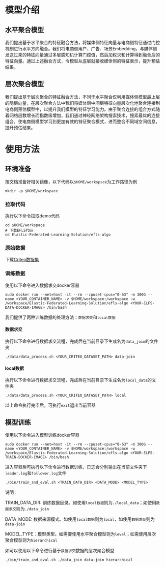 # 模型介绍

## 水平聚合模型
我们提出基于水平聚合的特征融合方法，将媒体侧特征向量与电商侧特征通过门控机制进行水平方向融合。我们将电商侧用户、广告、场景Embedding，与媒体侧发送过来的特征向量通过多层感知机计算门控值，然后加权求和计算得到融合后的特征向量。通过上述融合方式，令模型从底层就接收媒体侧的特征表示，提升预估结果。

## 层次聚合模型
我们提出基于层次聚合的特征融合方法，不同于水平聚合仅利用媒体侧模型最上层的隐层向量，在层次聚合方法中我们将媒体侧中间层特征向量层次化地聚合连接到电商侧预估模型中，以提升我们模型的特征学习能力。由于聚合连接的组合方式随着网络层数增长而指数级增加，我们通过神经网络架构搜索技术，搜索最优的连接组合，使电商侧模型学习到更加有效的特征聚合模式，进而整合不同域空间信息，提升预估结果。

# 使用方法

## 环境准备

按文档准备好相关镜像，以下代码以`$HOME/workspace`为工作路径为例
```
mkdir -p $HOME/workspace
```

### 拉取代码

执行以下命令拉取demo代码
```
cd $HOME/workspace
# 下载EFLS代码
cd Elastic-Federated-Learning-Solution/efls-algo
```

### 原始数据

下载[Criteo数据集](https://www.kaggle.com/mrkmakr/criteo-dataset)

### 训练数据

使用以下命令进入数据求交docker容器
```
sudo docker run --net=host -it --rm --cpuset-cpus="0-63" -m 300G --name <YOUR_CONTAINER_NAME> -v $HOME/workspace:/workspace -w /workspace/Elastic-Federated-Learning-Solution/efls-algo <YOUR-ELFS-DATA-DOCKER-IMAGE> /bin/bash
```

我们提供了两种训练数据的处理方法：`数据求交`和`local数据`

#### 数据求交

执行以下命令进行数据求交流程，完成后在当前目录下生成名为`data_join`的文件夹
```
./data/data_process.sh <YOUR_CRITEO_DATASET_PATH> data-join
```

#### local数据

执行以下命令进行数据求交流程，完成后在当前目录下生成名为`local_data`的文件夹
```
./data/data_process.sh <YOUR_CRITEO_DATASET_PATH> local
```

以上命令执行完毕后，可执行`exit`退出当前容器

## 模型训练

使用以下命令进入模型训练docker容器
```
sudo docker run --net=host -it --rm --cpuset-cpus="0-63" -m 300G --name <YOUR_CONTAINER_NAME> -v $HOME/workspace:/workspace -w /workspace/Elastic-Federated-Learning-Solution/efls-algo <YOUR-ELFS-TRAIN-DOCKER-IMAGE> /bin/bash
```

进入容器后可执行以下命令进行数据训练，日志会分别输出在当前文件夹下`leader.log`和`follower.log`文件
```
./bin/train_and_eval.sh <TRAIN_DATA_DIR> <DATA_MODE> <MODEL_TYPE>
```
说明：

TRAIN_DATA_DIR: 训练数据目录。如使用`local数据`则为`./local_data`；如使用`数据求交`则为`./data_join`

DATA_MODE: 数据来源模式。如使用`local数据`则为`local`，如使用`数据求交`则为`data-join`

MODEL_TYPE：模型类型。如需要使用水平聚合模型则为`level`；如需使用层次聚合模型则为`hierarchical`

如可以使用以下命令进行基于`数据求交`数据的层次聚合模型
```
./bin/train_and_eval.sh ./data_join data-join hierarchical
```
